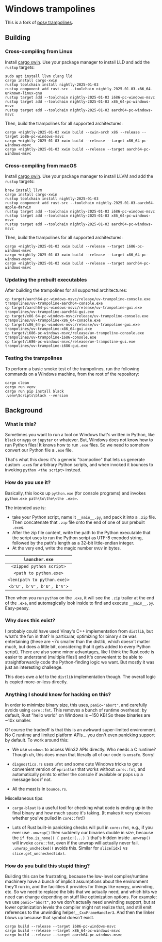 # Windows trampolines

This is a fork of
[posy trampolines](https://github.com/njsmith/posy/tree/dda22e6f90f5fefa339b869dd2bbe107f5b48448/src/trampolines/windows-trampolines/posy-trampoline).

## Building

### Cross-compiling from Linux

Install [cargo xwin](https://github.com/rust-cross/cargo-xwin). Use your package manager to install
LLD and add the `rustup` targets:

```shell
sudo apt install llvm clang lld
cargo install cargo-xwin
rustup toolchain install nightly-2025-01-03
rustup component add rust-src --toolchain nightly-2025-01-03-x86_64-unknown-linux-gnu
rustup target add --toolchain nightly-2025-01-03 i686-pc-windows-msvc
rustup target add --toolchain nightly-2025-01-03 x86_64-pc-windows-msvc
rustup target add --toolchain nightly-2025-01-03 aarch64-pc-windows-msvc
```

Then, build the trampolines for all supported architectures:

```shell
cargo +nightly-2025-01-03 xwin build --xwin-arch x86 --release --target i686-pc-windows-msvc
cargo +nightly-2025-01-03 xwin build --release --target x86_64-pc-windows-msvc
cargo +nightly-2025-01-03 xwin build --release --target aarch64-pc-windows-msvc
```

### Cross-compiling from macOS

Install [cargo xwin](https://github.com/rust-cross/cargo-xwin). Use your package manager to install
LLVM and add the `rustup` targets:

```shell
brew install llvm
cargo install cargo-xwin
rustup toolchain install nightly-2025-01-03
rustup component add rust-src --toolchain nightly-2025-01-03-aarch64-apple-darwin
rustup target add --toolchain nightly-2025-01-03 i686-pc-windows-msvc
rustup target add --toolchain nightly-2025-01-03 x86_64-pc-windows-msvc
rustup target add --toolchain nightly-2025-01-03 aarch64-pc-windows-msvc
```

Then, build the trampolines for all supported architectures:

```shell
cargo +nightly-2025-01-03 xwin build --release --target i686-pc-windows-msvc
cargo +nightly-2025-01-03 xwin build --release --target x86_64-pc-windows-msvc
cargo +nightly-2025-01-03 xwin build --release --target aarch64-pc-windows-msvc
```

### Updating the prebuilt executables

After building the trampolines for all supported architectures:

```shell
cp target/aarch64-pc-windows-msvc/release/uv-trampoline-console.exe trampolines/uv-trampoline-aarch64-console.exe
cp target/aarch64-pc-windows-msvc/release/uv-trampoline-gui.exe trampolines/uv-trampoline-aarch64-gui.exe
cp target/x86_64-pc-windows-msvc/release/uv-trampoline-console.exe trampolines/uv-trampoline-x86_64-console.exe
cp target/x86_64-pc-windows-msvc/release/uv-trampoline-gui.exe trampolines/uv-trampoline-x86_64-gui.exe
cp target/i686-pc-windows-msvc/release/uv-trampoline-console.exe trampolines/uv-trampoline-i686-console.exe
cp target/i686-pc-windows-msvc/release/uv-trampoline-gui.exe trampolines/uv-trampoline-i686-gui.exe
```

### Testing the trampolines

To perform a basic smoke test of the trampolines, run the following commands on a Windows machine,
from the root of the repository:

```shell
cargo clean
cargo run venv
cargo run pip install black
.venv\Scripts\black --version
```

## Background

### What is this?

Sometimes you want to run a tool on Windows that's written in Python, like `black` or `mypy` or
`jupyter` or whatever. But, Windows does not know how to run Python files! It knows how to run
`.exe` files. So we need to somehow convert our Python file a `.exe` file.

That's what this does: it's a generic "trampoline" that lets us generate custom `.exe`s for
arbitrary Python scripts, and when invoked it bounces to invoking `python <the script>` instead.

### How do you use it?

Basically, this looks up `python.exe` (for console programs) and invokes
`python.exe path\to\the\<the .exe>`.

The intended use is:

- take your Python script, name it `__main__.py`, and pack it into a `.zip` file. Then concatenate
  that `.zip` file onto the end of one of our prebuilt `.exe`s.
- After the zip file content, write the path to the Python executable that the script uses to run
  the Python script as UTF-8 encoded string, followed by the path's length as a 32-bit little-endian
  integer.
- At the very end, write the magic number `UVUV` in bytes.

|       `launcher.exe`        |
| :-------------------------: |
|  `<zipped python script>`   |
|   `<path to python.exe>`    |
| `<len(path to python.exe)>` |
| `<b'U', b'V', b'U', b'V'>`  |

Then when you run `python` on the `.exe`, it will see the `.zip` trailer at the end of the `.exe`,
and automagically look inside to find and execute `__main__.py`. Easy-peasy.

### Why does this exist?

I probably could have used Vinay's C++ implementation from `distlib`, but what's the fun in that? In
particular, optimizing for binary size was entertaining (these are ~7x smaller than the distlib,
which doesn't matter much, but does a little bit, considering that it gets added to every Python
script). There are also some minor advantages, like I think the Rust code is easier to understand
(multiple files!) and it's convenient to be able to straightforwardly code the Python-finding logic
we want. But mostly it was just an interesting challenge.

This does owe a _lot_ to the `distlib` implementation though. The overall logic is copied
more-or-less directly.

### Anything I should know for hacking on this?

In order to minimize binary size, this uses, `panic="abort"`, and carefully avoids using
`core::fmt`. This removes a bunch of runtime overhead: by default, Rust "hello world" on Windows is
~150 KB! So these binaries are ~10x smaller.

Of course the tradeoff is that this is an awkward super-limited environment. No C runtime and
limited platform APIs... you don't even panicking support by default. To work around this:

- We use `windows` to access Win32 APIs directly. Who needs a C runtime? Though uh, this does mean
  that literally all of our code is `unsafe`. Sorry!

- `diagnostics.rs` uses `ufmt` and some cute Windows tricks to get a convenient version of
  `eprintln!` that works without `core::fmt`, and automatically prints to either the console if
  available or pops up a message box if not.

- All the meat is in `bounce.rs`.

Miscellaneous tips:

- `cargo-bloat` is a useful tool for checking what code is ending up in the final binary and how
  much space it's taking. (It makes it very obvious whether you've pulled in `core::fmt`!)

- Lots of Rust built-in panicking checks will pull in `core::fmt`, e.g., if you ever use `.unwrap()`
  then suddenly our binaries double in size, because the `if foo.is_none() { panic!(...) }` that's
  hidden inside `.unwrap()` will invoke `core::fmt`, even if the unwrap will actually never fail.
  `.unwrap_unchecked()` avoids this. Similar for `slice[idx]` vs `slice.get_unchecked(idx)`.

### How do you build this stupid thing?

Building this can be frustrating, because the low-level compiler/runtime machinery have a bunch of
implicit assumptions about the environment they'll run in, and the facilities it provides for things
like `memcpy`, unwinding, etc. So we need to replace the bits that we actually need, and which bits
we need can change depending on stuff like optimization options. For example: we use
`panic="abort"`, so we don't actually need unwinding support, but at lower optimization levels the
compiler might not realize that, and still emit references to the unwinding
helper`__CxxFrameHandler3`. And then the linker blows up because that symbol doesn't exist.

```
cargo build --release --target i686-pc-windows-msvc
cargo build --release --target x86_64-pc-windows-msvc
cargo build --release --target aarch64-pc-windows-msvc
```
